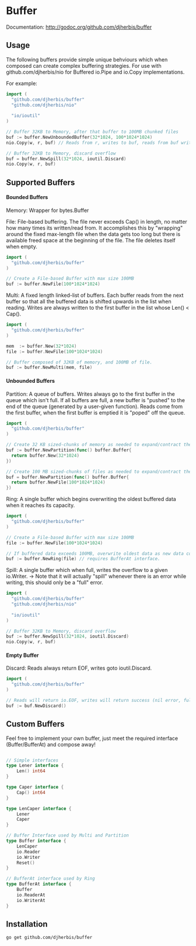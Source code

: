 Buffer
==========

Documentation: http://godoc.org/github.com/djherbis/buffer

Usage
------------

The following buffers provide simple unique behviours which when composed can create complex buffering strategies. For use with github.com/djherbis/nio for Buffered io.Pipe and io.Copy implementations.

For example: 

```go
import (
  "github.com/djherbis/buffer"
  "github.com/djherbis/nio"
  
  "io/ioutil"
)

// Buffer 32KB to Memory, after that buffer to 100MB chunked files
buf := buffer.NewUnboundedBuffer(32*1024, 100*1024*1024)
nio.Copy(w, r, buf) // Reads from r, writes to buf, reads from buf writes to w (concurrently).

// Buffer 32KB to Memory, discard overflow
buf = buffer.NewSpill(32*1024, ioutil.Discard)
nio.Copy(w, r, buf)
```

Supported Buffers
------------

#### Bounded Buffers ####

Memory: Wrapper for bytes.Buffer

File: File-based buffering. The file never exceeds Cap() in length, no matter how many times its written/read from. It accomplishes this by "wrapping" around the fixed max-length file when the data gets too long but there is available freed space at the beginning of the file. The file deletes itself when empty.

```go
import (
  "github.com/djherbis/buffer"
)

// Create a File-based Buffer with max size 100MB
buf := buffer.NewFile(100*1024*1024)
```

Multi: A fixed length linked-list of buffers. Each buffer reads from the next buffer so that all the buffered data is shifted upwards in the list when reading. Writes are always written to the first buffer in the list whose Len() < Cap().

```go
import (
  "github.com/djherbis/buffer"
)

mem  := buffer.New(32*1024)
file := buffer.NewFile(100*1024*1024)

// Buffer composed of 32KB of memory, and 100MB of file.
buf := buffer.NewMulti(mem, file)
```

#### Unbounded Buffers ####

Partition: A queue of buffers. Writes always go to the first buffer in the queue which isn't full. If all buffers are full, a new buffer is "pushed" to the end of the queue (generated by a user-given function). Reads come from the first buffer, when the first buffer is emptied it is "poped" off the queue.

```go
import (
  "github.com/djherbis/buffer"
)

// Create 32 KB sized-chunks of memory as needed to expand/contract the buffer size.
buf := buffer.NewPartition(func() buffer.Buffer{
  return buffer.New(32*1024)
})

// Create 100 MB sized-chunks of files as needed to expand/contract the buffer size.
buf = buffer.NewPartition(func() buffer.Buffer{
  return buffer.NewFile(100*1024*1024)
})
```

Ring: A single buffer which begins overwriting the oldest buffered data when it reaches its capacity.

```go
import (
  "github.com/djherbis/buffer"
)

// Create a File-based Buffer with max size 100MB
file := buffer.NewFile(100*1024*1024)

// If buffered data exceeds 100MB, overwrite oldest data as new data comes in
buf := buffer.NewRing(file) // requires BufferAt interface.
```

Spill: A single buffer which when full, writes the overflow to a given io.Writer.
-> Note that it will actually "spill" whenever there is an error while writing, this should only be a "full" error.

```go
import (
  "github.com/djherbis/buffer"
  "github.com/djherbis/nio"
  
  "io/ioutil"
)

// Buffer 32KB to Memory, discard overflow
buf := buffer.NewSpill(32*1024, ioutil.Discard)
nio.Copy(w, r, buf)
```

#### Empty Buffer ####

Discard: Reads always return EOF, writes goto ioutil.Discard.

```go
import (
  "github.com/djherbis/buffer"
)

// Reads will return io.EOF, writes will return success (nil error, full write) but no data was written.
buf := buf.NewDiscard()
```

Custom Buffers
------------

Feel free to implement your own buffer, just meet the required interface (Buffer/BufferAt) and compose away!

```go

// Simple interfaces
type Lener interface {
	Len() int64
}

type Caper interface {
	Cap() int64
}

type LenCaper interface {
	Lener
	Caper
}

// Buffer Interface used by Multi and Partition
type Buffer interface {
	LenCaper
	io.Reader
	io.Writer
	Reset()
}

// BufferAt interface used by Ring
type BufferAt interface {
	Buffer
	io.ReaderAt
	io.WriterAt
}

```

Installation
------------
```sh
go get github.com/djherbis/buffer
```
